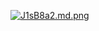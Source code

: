 <a href="https://freeimage.host/i/J1sB8a2"><img src="https://iili.io/J1sB8a2.md.png" alt="J1sB8a2.md.png" border="0"></a>
